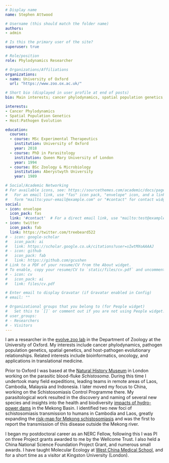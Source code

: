 ```yaml
---
# Display name
name: Stephen Attwood

# Username (this should match the folder name)
authors:
- admin

# Is this the primary user of the site?
superuser: true

# Role/position
role: Phylodynamics Researcher

# Organizations/Affiliations
organizations:
- name: University of Oxford
  url: "https://www.zoo.ox.ac.uk/"

# Short bio (displayed in user profile at end of posts)
bio: Main interests; cancer phylodynamics, spatial population genetics, phylogeography, host-pathogen evolution.

interests:
- Cancer Phylodynamics
- Spatial Population Genetics
- Host:Pathogen Evolution

education:
  courses:
  - course: MSc Experimental Therapeutics
    institution: University of Oxford
    year: 2018
  - course: PhD in Parasitology
    institution: Queen Mary University of London
    year: 1994
  - course: BSc Zoology & Microbiology
    institution: Aberystwyth University
    year: 1989

# Social/Academic Networking
# For available icons, see: https://sourcethemes.com/academic/docs/page-builder/#icons
#   For an email link, use "fas" icon pack, "envelope" icon, and a link in the
#   form "mailto:your-email@example.com" or "#contact" for contact widget.
social:
- icon: envelope
  icon_pack: fas
  link: '#contact'  # For a direct email link, use "mailto:test@example.org".
- icon: twitter
  icon_pack: fab
  link: https://twitter.com/treebeard522
# - icon: google-scholar
#   icon_pack: ai
#   link: https://scholar.google.co.uk/citations?user=sIwtMXoAAAAJ
# - icon: github
#   icon_pack: fab
#   link: https://github.com/gcushen
# Link to a PDF of your resume/CV from the About widget.
# To enable, copy your resume/CV to `static/files/cv.pdf` and uncomment the lines below.
# - icon: cv
#   icon_pack: ai
#   link: files/cv.pdf

# Enter email to display Gravatar (if Gravatar enabled in Config)
# email: ""

# Organizational groups that you belong to (for People widget)
#   Set this to `[]` or comment out if you are not using People widget.
# user_groups:
# - Researchers
# - Visitors
---
```


I am a researcher in the [evolve.zoo lab](http://evolve.zoo.ox.ac.uk/Evolve/Home.html) in the Department of Zoology at the University of Oxford. My interests include cancer phylodynamics, pathogen population genetics, spatial genetics, and host-pathogen evolutionary relationships. Related interests include bioinformatics, oncology, and applications in translational medicine.

Prior to Oxford I was based at the [Natural History Museum](https://www.nhm.ac.uk/our-science/departments-and-staff/staff-directory/stephen-attwood.html) in London working on the parasitic blood-fluke _Schistosoma_. During this time I undertook many field expeditions, leading teams in remote areas of Laos, Cambodia, Malaysia and Indonesia. I later moved my focus to China, working on the Schistosomiasis Control Programme there. My parasitological work resulted in the discovery and naming of several new species and insights into the health and biodiversity [impacts of hydro-power dams](https://www.dw.com/en/a-dam-building-race-threatens-the-mekong-river/a-50049206) in the Mekong Basin. I identified two new foci of schistosomiasis transmission to humans in Cambodia and Laos, greatly expanding the [risk-map for Mekong schistosomiasis](https://www.eurekalert.org/pub_releases/2008-03/plos-msi031408.php) and was the first to report the transmission of this disease outside the Mekong river.

I began my postdoctoral career as an NERC Fellow, following this I was PI on three Project grants awarded to me by the Wellcome Trust. I also held a China National Science Foundation Project Grant, and numerous small awards. I have taught Molecular Ecology at [West China Medical School](https://www.healthcareglobal.com/top10/top-10-largest-hospitals-world), and for a short time as a visitor at Kingston University (London).
